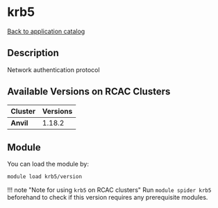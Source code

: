# krb5

[Back to application catalog](../app_catalog.md)

## Description
Network authentication protocol

## Available Versions on RCAC Clusters
|Cluster|Versions|
|---|---|
|**Anvil**|1.18.2|

## Module
You can load the module by:

```bash
module load krb5/version
```

!!! note "Note for using `krb5` on RCAC clusters"
    Run `module spider krb5` beforehand to check if this version requires any prerequisite modules.
